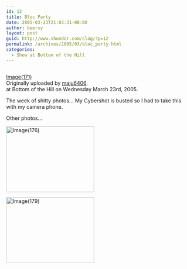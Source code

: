 ```yaml
---
id: 12
title: Bloc Party
date: 2005-03-23T21:03:31-08:00
author: beersy
layout: post
guid: http://www.shundor.com/clog/?p=12
permalink: /archives/2005/03/bloc_party.html
categories:
  - Show at Bottom of the Hill
---
```

<div>
  <a href="http://www.flickr.com/photos/beersy/7502305/" title="photo sharing"><img src="http://photos5.flickr.com/7502305_e0c311f0d9_m.jpg" alt="" /></a> </p>
</div>

<div>
</div>

<div>
  <a href="http://www.flickr.com/photos/beersy/7502305/">Image(171)</a>
</div>

<div>
  Originally uploaded by <a href="http://www.flickr.com/people/beersy/">maju6406</a>.
</div>

<div>
  at Bottom of the Hill on Wednesday March 23rd, 2005. </p>
</div>

<div>
  The week of shitty photos&#8230; My Cybershot is busted so I had to take this with my camera phone.
</div>

Other photos&#8230; 

[<img src="http://photos4.flickr.com/7502306_c4b9b52a0a_m.jpg" width="240" height="180" alt="Image(176)" />](http://www.flickr.com/photos/beersy/7502306/ "Photo Sharing") 

[<img src="http://photos6.flickr.com/7502307_d05b188bd7_m.jpg" width="240" height="180" alt="Image(179)" />](http://www.flickr.com/photos/beersy/7502307/ "Photo Sharing")